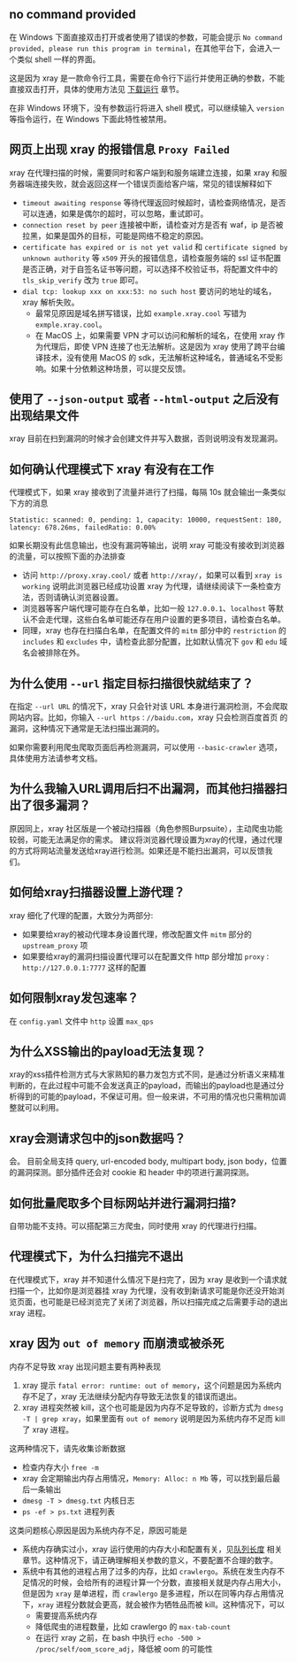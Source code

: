## no command provided

在 Windows 下面直接双击打开或者使用了错误的参数，可能会提示 `No command provided, please run this program in terminal`，在其他平台下，会进入一个类似 shell 一样的界面。

这是因为 xray 是一款命令行工具，需要在命令行下运行并使用正确的参数，不能直接双击打开，具体的使用方法见 [下载运行](tutorial/prepare.md) 章节。

在非 Windows 环境下，没有参数运行将进入 shell 模式，可以继续输入 `version` 等指令运行，在 Windows 下面此特性被禁用。

## 网页上出现 xray 的报错信息 `Proxy Failed`

xray 在代理扫描的时候，需要同时和客户端到和服务端建立连接，如果 xray 和服务器端连接失败，就会返回这样一个错误页面给客户端，常见的错误解释如下

 - `timeout awaiting response` 等待代理返回时候超时，请检查网络情况，是否可以连通，如果是偶尔的超时，可以忽略，重试即可。
 - `connection reset by peer` 连接被中断，请检查对方是否有 waf，ip 是否被拉黑，如果是国外的目标，可能是网络不稳定的原因。
 - `certificate has expired or is not yet valid` 和 `certificate signed by unknown authority` 等 `x509` 开头的报错信息，请检查服务端的 ssl 证书配置是否正确，对于自签名证书等问题，可以选择不校验证书，将配置文件中的 `tls_skip_verify` 改为 `true` 即可。
 - `dial tcp: lookup xxx on xxx:53: no such host` 要访问的地址的域名，xray 解析失败。
   - 最常见原因是域名拼写错误，比如 `example.xray.cool` 写错为 `exmple.xray.cool`。
   - 在 MacOS 上，如果需要 VPN 才可以访问和解析的域名，在使用 xray 作为代理后，即使 VPN 连接了也无法解析。这是因为 xray 使用了跨平台编译技术，没有使用 MacOS 的 sdk，无法解析这种域名，普通域名不受影响。如果十分依赖这种场景，可以提交反馈。

## 使用了 `--json-output` 或者 `--html-output` 之后没有出现结果文件

xray 目前在扫到漏洞的时候才会创建文件并写入数据，否则说明没有发现漏洞。

## 如何确认代理模式下 xray 有没有在工作

代理模式下，如果 xray 接收到了流量并进行了扫描，每隔 10s 就会输出一条类似下方的消息

```
Statistic: scanned: 0, pending: 1, capacity: 10000, requestSent: 180, latency: 678.26ms, failedRatio: 0.00%
```

如果长期没有此信息输出，也没有漏洞等输出，说明 xray 可能没有接收到浏览器的流量，可以按照下面的办法排查

 - 访问 `http://proxy.xray.cool/` 或者 `http://xray/`，如果可以看到 `xray is working` 说明此浏览器已经成功设置 xray 为代理，请继续阅读下一条检查方法，否则请确认浏览器设置。
 - 浏览器等客户端代理可能存在白名单，比如一般 `127.0.0.1`、`localhost` 等默认不会走代理，这些白名单可能还存在用户设置的更多项目，请检查白名单。
 - 同理，xray 也存在扫描白名单，在配置文件的 `mitm` 部分中的 `restriction` 的 `includes` 和 `excludes` 中，请检查此部分配置，比如默认情况下 `gov` 和 `edu` 域名会被排除在外。

## 为什么使用 `--url` 指定目标扫描很快就结束了？

在指定 `--url URL` 的情况下，xray 只会针对该 URL 本身进行漏洞检测，不会爬取网站内容。比如，你输入 `--url https：//baidu.com`，xray 只会检测百度首页
的漏洞，这种情况下通常是无法扫描出漏洞的。

如果你需要利用爬虫爬取页面后再检测漏洞，可以使用 `--basic-crawler` 选项，具体使用方法请参考文档。

## 为什么我输入URL调用后扫不出漏洞，而其他扫描器扫出了很多漏洞？

原因同上，xray 社区版是一个被动扫描器（角色参照Burpsuite），主动爬虫功能较弱，可能无法满足你的需求。
建议将浏览器代理设置为xray的代理，通过代理的方式将网站流量发送给xray进行检测。如果还是不能扫出漏洞，可以反馈我们。

## 如何给xray扫描器设置上游代理？

xray 细化了代理的配置，大致分为两部分:

+ 如果要给xray的被动代理本身设置代理，修改配置文件 `mitm` 部分的 `upstream_proxy` 项
+ 如果要给xray的漏洞扫描设置代理可以在配置文件 http 部分增加 `proxy：http://127.0.0.1:7777` 这样的配置

## 如何限制xray发包速率？

在 `config.yaml` 文件中 `http` 设置 `max_qps`

## 为什么XSS输出的payload无法复现？

xray的xss插件检测方式与大家熟知的暴力发包方式不同，是通过分析语义来精准判断的，在此过程中可能不会发送真正的payload，而输出的payload也是通过分析得到的可能的payload，不保证可用。但一般来讲，不可用的情况也只需稍加调整就可以利用。

## xray会测请求包中的json数据吗？

会。 目前全局支持 query, url-encoded body, multipart body, json body，位置的漏洞探测。部分插件还会对 cookie 和 header 中的项进行漏洞探测。

## 如何批量爬取多个目标网站并进行漏洞扫描?

自带功能不支持。可以搭配第三方爬虫，同时使用 xray 的代理进行扫描。

## 代理模式下，为什么扫描完不退出

在代理模式下，xray 并不知道什么情况下是扫完了，因为 xray 是收到一个请求就扫描一个，比如你是浏览器挂 xray 为代理，没有收到新请求可能是你还没开始浏览页面，也可能是已经浏览完了关闭了浏览器，所以扫描完成之后需要手动的退出 xray 进程。

## xray 因为 `out of memory` 而崩溃或被杀死

内存不足导致 xray 出现问题主要有两种表现

 1. xray 提示 `fatal error: runtime: out of memory`，这个问题是因为系统内存不足了，xray 无法继续分配内存导致无法恢复的错误而退出。
 2. xray 进程突然被 kill，这个也可能是因为内存不足导致的，诊断方式为 `dmesg -T | grep xray`，如果里面有 `out of memory` 说明是因为系统内存不足而 kill 了 xray 进程。

这两种情况下，请先收集诊断数据

 - 检查内存大小 `free -m`
 - xray 会定期输出内存占用情况，`Memory: Alloc: n Mb` 等，可以找到最后最后一条输出
 - `dmesg -T > dmesg.txt` 内核日志
 - `ps -ef > ps.txt` 进程列表

这类问题核心原因是因为系统内存不足，原因可能是

 - 系统内存确实过小，xray 运行使用的内存大小和配置有关，见[队列长度](configration/mitm) 相关章节。这种情况下，请正确理解相关参数的意义，不要配置不合理的数字。
 - 系统中有其他的进程占用了过多的内存，比如 `crawlergo`。系统在发生内存不足情况的时候，会给所有的进程计算一个分数，直接相关就是内存占用大小，但是因为 `xray` 是单进程，而 `crawlergo` 是多进程，所以在同等内存占用情况下，`xray` 进程分数就会更高，就会被作为牺牲品而被 kill。这种情况下，可以
   - 需要提高系统内存
   - 降低爬虫的进程数量，比如 crawlergo 的 `max-tab-count`
   - 在运行 xray 之前，在 bash 中执行 `echo -500 > /proc/self/oom_score_adj`，降低被 oom 的可能性
